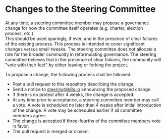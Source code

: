 # Changes to the Steering Committee

At any time, a steering committee member may propose a governance change for
how the committee itself operates (e.g. charter, election process, etc.).  
This should be used sparingly, if ever, and in the presence of clear failures
of the existing process. This process is intended to cover significant changes
versus small tweaks.  The steering committee does not allocate a role for
the broader community in reformulating governance.  The steering committee believes
that in the presence of clear failures, the community will "vote with their feet"
by either leaving or forking the project.

To propose a change, the following process shall be followed:

* Post a pull request to this repository describing the change.
* Send a notice to steering@k8s.io announcing the proposed change.
* If there is no protest after 4 weeks, the change is accepted.
* At any time prior to acceptance, a steering committee member may call a vote.
A vote is scheduled no later than 4 weeks after initial introduction of the change.
A vote may be scheduled earlier if all committee members agree.
* The change is accepted if three-fourths of the committee members vote in favor.
* The pull request is merged or closed.
